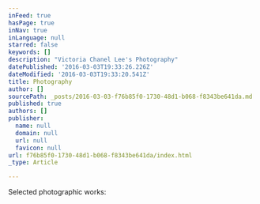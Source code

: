 ```yaml
---
inFeed: true
hasPage: true
inNav: true
inLanguage: null
starred: false
keywords: []
description: "Victoria Chanel Lee's Photography"
datePublished: '2016-03-03T19:33:26.226Z'
dateModified: '2016-03-03T19:33:20.541Z'
title: Photography
author: []
sourcePath: _posts/2016-03-03-f76b85f0-1730-48d1-b068-f8343be641da.md
published: true
authors: []
publisher:
  name: null
  domain: null
  url: null
  favicon: null
url: f76b85f0-1730-48d1-b068-f8343be641da/index.html
_type: Article

---
```

Selected photographic works: